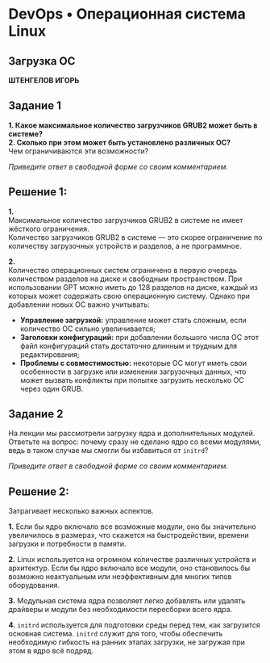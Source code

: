 # DevOps • Операционная система Linux
## Загрузка ОС
__ШТЕНГЕЛОВ ИГОРЬ__

## Задание 1  
__1. Какое максимальное количество загрузчиков GRUB2 может быть в системе?__  
__2. Сколько при этом может быть установлено различных ОС?__  
Чем ограничиваются эти возможности?  

_Приведите ответ в свободной форме со своим комментарием._  

## Решение 1:  
__1.__  
Максимальное количество загрузчиков GRUB2 в системе не имеет жёсткого ограничения.  
Количество загрузчиков GRUB2 в системе — это скорее ограничение по количеству загрузочных устройств и разделов, а не программное.  

__2.__  
Количество операционных систем ограничено в первую очередь количеством разделов на диске и свободным пространством. При использовании GPT можно иметь до 128 разделов на диске, каждый из которых может содержать свою операционную систему. 
Однако при добавлении новых ОС важно учитывать:
* __Управление загрузкой:__ управление может стать сложным, если количество ОС сильно увеличивается;
* __Заголовки конфигураций:__ при добавлении большого числа ОС этот файл конфигураций стать достаточно длинным и трудным для редактирования;
* __Проблемы с совместимостью:__ некоторые ОС могут иметь свои особенности в загрузке или изменении загрузочных данных, что может вызвать конфликты при попытке загрузить несколько ОС через один GRUB.

## Задание 2 
На лекции мы рассмотрели загрузку ядра и дополнительных модулей.  
Ответьте на вопрос: почему сразу не сделано ядро со всеми модулями, ведь в таком случае мы смогли бы избавиться от `initrd`?  

_Приведите ответ в свободной форме со своим комментарием._  

## Решение 2:  
Затрагивает несколько важных аспектов.  

__1.__ Если бы ядро включало все возможные модули, оно бы значительно увеличилось в размерах, что скажется на быстродействии, времени загрузки и потребности в памяти.  

__2.__ Linux используется на огромном количестве различных устройств и архитектур. Если бы ядро включало все модули, оно становилось бы возможно неактуальным или неэффективным для многих типов оборудования. 
  
__3.__ Модульная система ядра позволяет легко добавлять или удалять драйверы и модули без необходимости пересборки всего ядра.  

__4.__ `initrd` используется для подготовки среды перед тем, как загрузится основная система. `initrd` служит для того, чтобы обеспечить необходимую гибкость на ранних этапах загрузки, не загружая при этом в ядро всё подряд.
